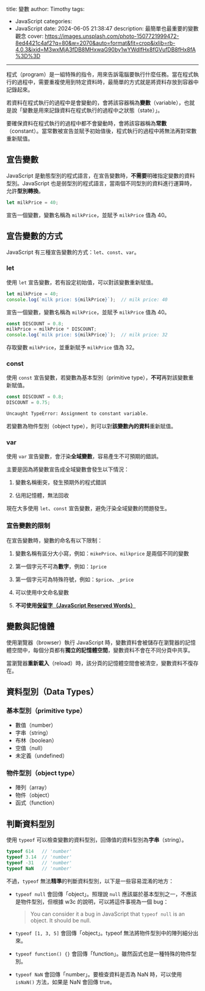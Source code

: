 title: 變數
author: Timothy
tags:
  - JavaScript
categories:
  - JavaScript
date: 2024-06-05 21:38:47
description: 最簡單也最重要的變數觀念
cover: https://images.unsplash.com/photo-1507721999472-8ed4421c4af2?q=80&w=2070&auto=format&fit=crop&ixlib=rb-4.0.3&ixid=M3wxMjA3fDB8MHxwaG90by1wYWdlfHx8fGVufDB8fHx8fA%3D%3D
---
程式（program）是一組特殊的指令，用來告訴電腦要執行什麼任務。當在程式執行的過程中，需要重複使用到特定資料時，最簡單的方式就是將資料存放到容器中記錄起來。

若資料在程式執行的過程中是會變動的，會將該容器稱為**變數**（variable），也就是說「變數是用來記錄資料在程式執行的過程中之狀態（state）」。

要確保資料在程式執行的過程中都不會變動時，會將該容器稱為**常數**（constant）。當常數被宣告並賦予初始值後，程式執行的過程中將無法再對常數重新賦值。

## 宣告變數

JavaScript 是動態型別的程式語言，在宣告變數時，**不需要**明確指定變數的資料型別。JavaScript 也是弱型別的程式語言，當兩個不同型別的資料進行運算時，允許**型別轉換**。

```js
let milkPrice = 40;
```

宣告一個變數，變數名稱為 `milkPrice`，並賦予 `milkPrice` 值為 40。

## 宣告變數的方式

JavaScript 有三種宣告變數的方式：`let`、`const`、`var`。

### let

使用 `let` 宣告變數，若有設定初始值，可以對該變數重新賦值。

```js
let milkPrice = 40;
console.log(`milk price: ${milkPrice}`);  // milk price: 40
```

宣告一個變數，變數名稱為 `milkPrice`，並賦予 `milkPrice` 值為 40。

```js
const DISCOUNT = 0.8;
milkPrice = milkPrice * DISCOUNT;
console.log(`milk price: ${milkPrice}`);  // milk price: 32
```

存取變數 `milkPrice`，並重新賦予 `milkPrice` 值為 32。

### const

使用 `const` 宣告變數，若變數為基本型別（primitive type），**不可**再對該變數重新賦值。

```js
const DISCOUNT = 0.8;
DISCOUNT = 0.75;
```

```txt
Uncaught TypeError: Assignment to constant variable.
```

若變數為物件型別（object type），則可以對**該變數內的資料**重新賦值。

### var

使用 `var` 宣告變數，會汙染**全域變數**，容易產生不可預期的錯誤。

主要是因為將變數宣告成全域變數會發生以下情況：

1. 變數名稱衝突，發生預期外的程式錯誤

2. 佔用記憶體，無法回收

現在大多使用 `let`、`const` 宣告變數，避免汙染全域變數的問題發生。

### 宣告變數的限制

在宣告變數時，變數的命名有以下限制：

1. 變數名稱有區分大小寫，例如：`mikePrice`、`milkprice` 是兩個不同的變數

2. 第一個字元不可為**數字**，例如：`1price`

3. 第一個字元可為特殊符號，例如：`$price`、`_price`

4. 可以使用中文命名變數

5. **不可使用[保留字（JavaScript Reserved Words）](https://www.w3schools.com/js/js_reserved.asp)**

## 變數與記憶體

使用瀏覽器（browser）執行 JavaScript 時，變數資料會被儲存在瀏覽器的記憶體空間中，每個分頁都有**獨立的記憶體空間**，變數資料不會在不同分頁中共享。

當瀏覽器**重新載入**（reload）時，該分頁的記憶體空間會被清空，變數資料不復存在。

## 資料型別（Data Types）

### 基本型別（primitive type）

* 數值（number）
* 字串（string）
* 布林（boolean）
* 空值（null）
* 未定義（undefined）

### 物件型別（object type）

* 陣列（array）
* 物件（object）
* 函式（function）

## 判斷資料型別

使用 `typeof` 可以檢查變數的資料型別，回傳值的資料型別為**字串**（string）。

```js
typeof 614   // 'number'
typeof 3.14  // 'number'
typeof -31   // 'number'
typeof NaN   // 'number'
```

不過，`typeof` 無法**精準**的判斷資料型別，以下是一些容易混淆的地方：

* `typeof null` 會回傳「object」。照理說 `null` 應該屬於基本型別之一，不應該是物件型別，但根據 w3c 的說明，可以將這件事視為一個 bug：

  > You can consider it a bug in JavaScript that `typeof null` is an object. It should be null.

* `typeof [1, 3, 5]` 會回傳「object」。typeof 無法將物件型別中的陣列細分出來。

* `typeof function() {}` 會回傳「function」。雖然函式也是一種特殊的物件型別。

* `typeof NaN` 會回傳「number」。要檢查資料是否為 NaN 時，可以使用 `isNaN()` 方法，如果是 NaN 會回傳 true。

